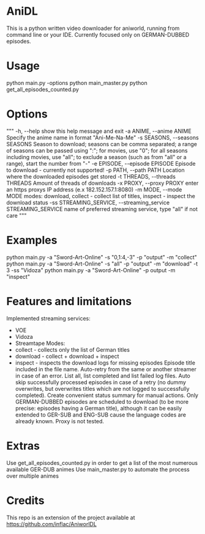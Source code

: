 # AniDL

This is a python written video downloader for aniworld, running from command line or your IDE.
Currently focused only on GERMAN-DUBBED episodes.

# Usage

python main.py -options 
python main_master.py
python get_all_episodes_counted.py

# Options
"""
  -h, --help            show this help message and exit
  -a ANIME, --anime ANIME
                        Specify the anime name in format "Ani-Me-Na-Me"
  -s SEASONS, --seasons SEASONS
                        Season to download; seasons can be comma separated; a range of seasons can be passed using ":"; for movies, use "0"; for all seasons including movies, use "all"; to exclude a season (such as from "all" or a
                        range), start the number from "-"
  -e EPISODE, --episode EPISODE
                        Episode to download - currently not supported!
  -p PATH, --path PATH  Location where the downloaded episodes get stored
  -t THREADS, --threads THREADS
                        Amount of threads of downloads
  -x PROXY, --proxy PROXY
                        enter an https proxys IP address (e.x 182.152.157.1:8080)
  -m MODE, --mode MODE  modes: download, collect - collect list of titles, inspect - inspect the download status
  -ss STREAMING_SERVICE, --streaming_service STREAMING_SERVICE
                        name of preferred streaming service, type "all" if not care
"""
# Examples

python main.py -a "Sword-Art-Online" -s "0,1:4,-3" -p "output" -m "collect"
python main.py -a "Sword-Art-Online" -s "all" -p "output" -m "download" -t 3 -ss "Vidoza"
python main.py -a "Sword-Art-Online" -p output -m "inspect"

# Features and limitations

Implemented streaming services:
* VOE
* Vidoza
* Streamtape
Modes:
* collect - collects only the list of German titles
* download - collect + download + inspect
* inspect - inspects the download logs for missing episodes
Episode title included in the file name.
Auto-retry from the same or another streamer in case of an error.
List all, list completed and list failed log files.
Auto skip successfully processed episodes in case of a retry (no dummy overwrites, but overwrites titles which are not logged to successfully completed).
Create convenient status summary for manual actions.
Only GERMAN-DUBBED episodes are scheduled to download (to be more precise: episodes having a German title), although it can be easily extended to GER-SUB and ENG-SUB cause the language codes are already known.
Proxy is not tested.

# Extras

Use get_all_episodes_counted.py in order to get a list of the most numerous available GER-DUB animes
Use main_master.py to automate the process over multiple animes

# Credits

This repo is an extension of the project available at https://github.com/inflac/AniworlDL

